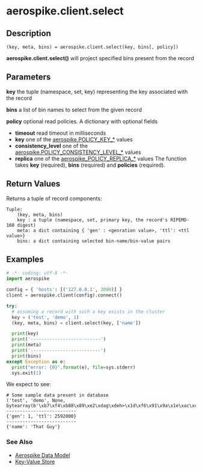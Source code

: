 
# aerospike.client.select

## Description

```
(key, meta, bins) = aerospike.client.select(key, bins[, policy])
```

**aerospike.client.select()** will project specified bins present from the record

## Parameters

**key** the tuple (namespace, set, key) representing the key associated with the record

**bins** a list of bin names to select from the given record

**policy** optional read policies. A dictionary with optional fields
- **timeout** read timeout in milliseconds
- **key** one of the [aerospike.POLICY_KEY_*](http://www.aerospike.com/apidocs/c/db/d65/group__client__policies.html#gaa9c8a79b2ab9d3812876c3ec5d1d50ec) values
- **consistency_level** one of the [aerospike.POLICY_CONSISTENCY_LEVEL_*](http://www.aerospike.com/apidocs/c/db/d65/group__client__policies.html#ga34dbe8d01c941be845145af643f9b5ab) values
- **replica** one of the [aerospike_POLICY_REPLICA_*](http://www.aerospike.com/apidocs/c/db/d65/group__client__policies.html#gabce1fb468ee9cbfe54b7ab834cec79ab) values
The function takes **key** (required), **bins** (required) and **policies** (required). 

## Return Values
Returns a tuple of record components:

```
Tuple:
    (key, meta, bins)
    key : a tuple (namespace, set, primary key, the record's RIPEMD-160 digest)
    meta: a dict containing { 'gen' : <genration value>, 'ttl': <ttl value>}
    bins: a dict containing selected bin-name/bin-value pairs
```

## Examples

```python
# -*- coding: utf-8 -*-
import aerospike

config = { 'hosts': [('127.0.0.1', 3000)] }
client = aerospike.client(config).connect()

try:
  # assuming a record with such a key exists in the cluster
  key = ('test', 'demo', 1)
  (key, meta, bins) = client.select(key, ['name'])

  print(key)
  print('--------------------------')
  print(meta)
  print('--------------------------')
  print(bins)
except Exception as e:
  print("error: {0}".format(e), file=sys.stderr)
  sys.exit(1)

```

We expect to see:

```
# Some sample data present in database
('test', 'demo', None, bytearray(b'\xb7\xf4\xb88\x89\xe2\xdag\xdeh>\x1d\xf6\x91\x9a\x1e\xac\xc4F\xc8'))
--------------------------
{'gen': 1, 'ttl': 2592000}
--------------------------
{'name': 'That Guy'}
```

### See Also

- [Aerospike Data Model](http://www.aerospike.com/docs/architecture/data-model.html)
- [Key-Value Store](http://www.aerospike.com/docs/guide/kvs.html)


